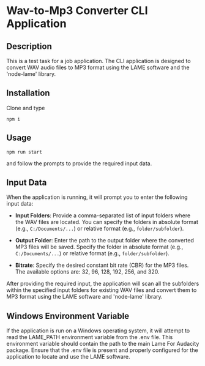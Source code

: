 
# Wav-to-Mp3 Converter CLI Application

## Description

This is a test task for a job application. The CLI application is designed to convert WAV audio files to MP3 format using the LAME software and the 'node-lame' library.

## Installation

Clone and type

`npm i`

## Usage

`npm run start` 

and follow the prompts to provide the required input data.

## Input Data

When the application is running, it will prompt you to enter the following input data:

-   **Input Folders**: Provide a comma-separated list of input folders where the WAV files are located. You can specify the folders in absolute format (e.g., `C:/Documents/...`) or relative format (e.g., `folder/subfolder`).
    
-   **Output Folder**: Enter the path to the output folder where the converted MP3 files will be saved. Specify the folder in absolute format (e.g., `C:/Documents/...`) or relative format (e.g., `folder/subfolder`).
    
-   **Bitrate**: Specify the desired constant bit rate (CBR) for the MP3 files. The available options are: 32, 96, 128, 192, 256, and 320.
    

After providing the required input, the application will scan all the subfolders within the specified input folders for existing WAV files and convert them to MP3 format using the LAME software and 'node-lame' library.

## Windows Environment Variable

If the application is run on a Windows operating system, it will attempt to read the LAME_PATH environment variable from the .env file. This environment variable should contain the path to the main Lame For Audacity package. Ensure that the .env file is present and properly configured for the application to locate and use the LAME software.
